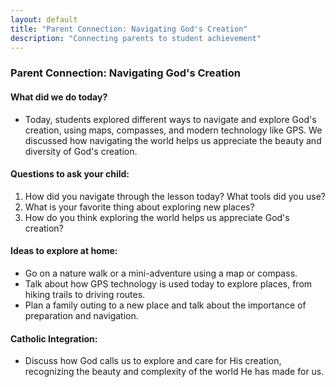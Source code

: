 ```yaml
---
layout: default
title: "Parent Connection: Navigating God's Creation"
description: "Connecting parents to student achievement"
---
```

### Parent Connection: Navigating God's Creation

#### What did we do today?
- Today, students explored different ways to navigate and explore God's creation, using maps, compasses, and modern technology like GPS. We discussed how navigating the world helps us appreciate the beauty and diversity of God's creation.

#### Questions to ask your child:
1. How did you navigate through the lesson today? What tools did you use?
2. What is your favorite thing about exploring new places?
3. How do you think exploring the world helps us appreciate God's creation?

#### Ideas to explore at home:
- Go on a nature walk or a mini-adventure using a map or compass.
- Talk about how GPS technology is used today to explore places, from hiking trails to driving routes.
- Plan a family outing to a new place and talk about the importance of preparation and navigation.

#### Catholic Integration:
- Discuss how God calls us to explore and care for His creation, recognizing the beauty and complexity of the world He has made for us.
